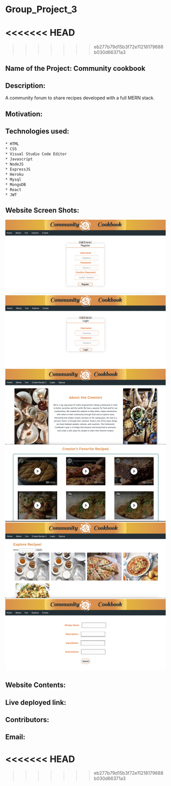 # Group_Project_3

<<<<<<< HEAD
=======

>>>>>>> eb277b79d15b3f72e11218179688b030d66371a3
## Name of the Project: Community cookbook ##

## Description: ##
A community forum to share recipes developed with a full MERN stack.

## Motivation: ##


## Technologies used: ##
    * HTML
    * CSS
    * Visual Studio Code Editor
    * Javascript
    * NodeJS
    * ExpressJS
    * Heroku
    * Mysql
    * MongoDB
    * React
    * JWT 

## Website Screen Shots: ##
![image](./screenshots/screenshot-1.png)
![image](./screenshots/screenshot-2.png)
![image](./screenshots/screenshot-3.png)
![image](./screenshots/screenshot-4.png)
![image](./screenshots/screenshot-5.png)
![image](./screenshots/screenshot-6.png)

## Website Contents: ##



## Live deployed link: 


## Contributors:



## Email:



<<<<<<< HEAD
=======

>>>>>>> eb277b79d15b3f72e11218179688b030d66371a3
